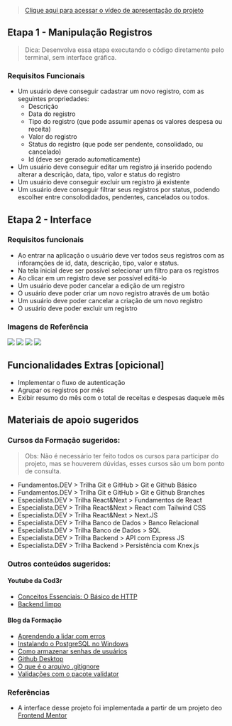 > [Clique aqui para acessar o vídeo de apresentação do projeto](https://www.youtube.com/watch?v=u0NETQE8DmY)

## Etapa 1 - Manipulação Registros

> Dica: Desenvolva essa etapa executando o código diretamente pelo terminal, sem interface gráfica.

### Requisitos Funcionais

- Um usuário deve conseguir cadastrar um novo registro, com as seguintes propriedades:
  - Descrição
  - Data do registro
  - Tipo do registro (que pode assumir apenas os valores despesa ou receita)
  - Valor do registro
  - Status do registro (que pode ser pendente, consolidado, ou cancelado)
  - Id (deve ser gerado automaticamente)
- Um usuário deve conseguir editar um registro já inserido podendo alterar a descrição, data, tipo, valor e status do registro
- Um usuário deve conseguir excluir um registro já existente
- Um usuário deve conseguir filtrar seus registros por status, podendo escolher entre consolodidados, pendentes, cancelados ou todos.

## Etapa 2 - Interface

### Requisitos funcionais

- Ao entrar na aplicação o usuário deve ver todos seus registros com as inforamções de id, data, descrição, tipo, valor e status.
- Na tela inicial deve ser possível selecionar um filtro para os registros
- Ao clicar em um registro deve ser possível editá-lo
- Um usuário deve poder cancelar a edição de um registro
- O usuário deve poder criar um novo registro através de um botão
- Um usuário deve poder cancelar a criação de um novo registro
- O usuário deve poder excluir um registro

### Imagens de Referência

![](./imagens/imagem-1.jpg)
![](./imagens/imagem-2.jpg)
![](./imagens/imagem-3.jpg)
![](./imagens/imagem-4.jpg)

## Funcionalidades Extras [opicional]

- Implementar o fluxo de autenticação
- Agrupar os registros por mês
- Exibir resumo do mês com o total de receitas e despesas daquele mês

## Materiais de apoio sugeridos

### Cursos da Formação sugeridos:

> Obs: Não é necessário ter feito todos os cursos para participar do projeto, mas se houverem dúvidas, esses cursos são um bom ponto de consulta.

- Fundamentos.DEV > Trilha Git e GitHub > Git e Github Básico
- Fundamentos.DEV > Trilha Git e GitHub > Git e Github Branches
- Especialista.DEV > Trilha React&Next > Fundamentos de React
- Especialista.DEV > Trilha React&Next > React com Tailwind CSS
- Especialista.DEV > Trilha React&Next > Next.JS
- Especialista.DEV > Trilha Banco de Dados > Banco Relacional
- Especialista.DEV > Trilha Banco de Dados > SQL
- Especialista.DEV > Trilha Backend > API com Express JS
- Especialista.DEV > Trilha Backend > Persistência com Knex.js

### Outros conteúdos sugeridos:

#### Youtube da Cod3r

- [Conceitos Essenciais: O Básico de HTTP](https://www.youtube.com/watch?v=CXzbUwK6lc8)
- [Backend limpo](https://www.youtube.com/watch?v=5p5sE62bBVs)

#### Blog da Formação

- [Aprendendo a lidar com erros](https://blog.formacao.dev/aprendendo-a-lidar-com-erros/)
- [Instalando o PostgreSQL no Windows](https://blog.formacao.dev/instalando-o-postgresql-no-windows/)
- [Como armazenar senhas de usuários](https://blog.formacao.dev/como-armazenar-senhas-de-usuarios/)
- [Github Desktop](https://blog.formacao.dev/github-desktop/)
- [O que é o arquivo .gitignore](https://blog.formacao.dev/o-que-e-o-arquivo-gitignore/)
- [Validações com o pacote validator](https://blog.formacao.dev/validacoes-com-o-pacote-validator/)

### Referências

- A interface desse projeto foi implementada a partir de um projeto deo [Frontend Mentor](https://www.frontendmentor.io)